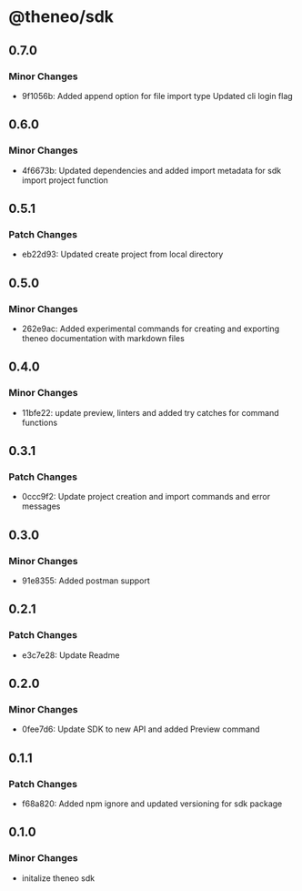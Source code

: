 # @theneo/sdk

## 0.7.0

### Minor Changes

- 9f1056b: Added append option for file import type
  Updated cli login flag

## 0.6.0

### Minor Changes

- 4f6673b: Updated dependencies and added import metadata for sdk import project function

## 0.5.1

### Patch Changes

- eb22d93: Updated create project from local directory

## 0.5.0

### Minor Changes

- 262e9ac: Added experimental commands for creating and exporting theneo documentation with markdown files

## 0.4.0

### Minor Changes

- 11bfe22: update preview, linters and added try catches for command functions

## 0.3.1

### Patch Changes

- 0ccc9f2: Update project creation and import commands and error messages

## 0.3.0

### Minor Changes

- 91e8355: Added postman support

## 0.2.1

### Patch Changes

- e3c7e28: Update Readme

## 0.2.0

### Minor Changes

- 0fee7d6: Update SDK to new API and added Preview command

## 0.1.1

### Patch Changes

- f68a820: Added npm ignore and updated versioning for sdk package

## 0.1.0

### Minor Changes

- initalize theneo sdk
